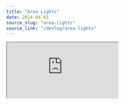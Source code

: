 ```yaml
---
title: "Area Lights"
date: 2014-04-01
source_slug: "area-lights"
source_link: "/devlog/area-lights"
---
```

<div class="experience-video">
  <iframe
    src="https://player.vimeo.com/video/78976709"
    title="Area Light Experiments"
    allow="autoplay; fullscreen; picture-in-picture"
    allowfullscreen
    loading="lazy"
  ></iframe>
</div>
